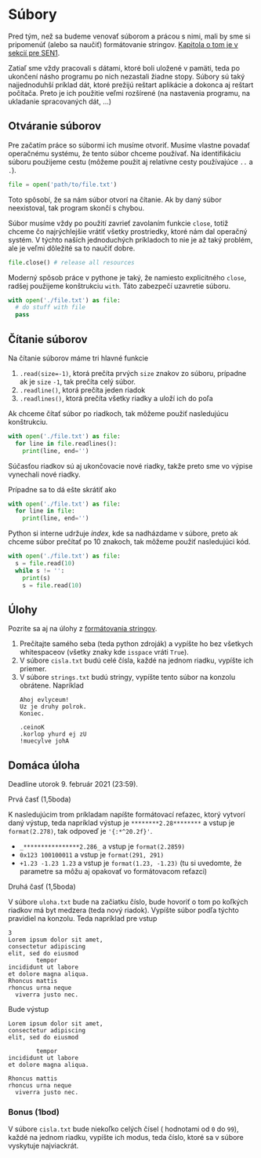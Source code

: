 # Súbory

Pred tým, než sa budeme venovať súborom a prácou s nimi, mali by sme si pripomenúť (alebo sa naučiť) formátovanie stringov. [Kapitola o tom je v sekcií pre SEN1](../sen1/16-string-format.md).

Zatiaľ sme vždy pracovali s dátami, ktoré boli uložené v pamäti, teda po ukončení násho programu po nich nezastali žiadne stopy. Súbory sú taký najjednoduhší príklad dát, ktoré prežijú reštart aplikácie a dokonca aj reštart počítača. Preto je ich použitie veľmi rozšírené (na nastavenia programu, na ukladanie spracovaných dát, ...)

## Otváranie súborov

Pre začatím práce so súbormi ich musíme otvoriť. Musíme vlastne povadať operačnému systému, že tento súbor chceme používať. Na identifikáciu súboru použijeme cestu (môžeme použit aj relatívne cesty používajúce `..` a `.`). 

```py
file = open('path/to/file.txt')
```

Toto spôsobí, že sa nám súbor otvorí na čítanie. Ak by daný súbor neexistoval, tak program skončí s chybou. 

Súbor musíme vždy po použití zavrieť zavolaním funkcie `close`, totiž chceme čo najrýchlejšie vrátiť všetky prostriedky, ktoré nám dal operačný systém. V týchto naších jednoduchých príkladoch to nie je až taký problém, ale je veľmi dôležité sa to naučiť dobre.

```py
file.close() # release all resources
```

Moderný spôsob práce v pythone je taký, že namiesto explicitného `close`, radšej použijeme konštrukciu `with`. Táto zabezpečí uzavretie súboru. 

```py
with open('./file.txt') as file:
  # do stuff with file
  pass
```

## Čítanie súborov

Na čítanie súborov máme tri hlavné funkcie

1. `.read(size=-1)`, ktorá prečíta prvých `size` znakov zo súboru, prípadne ak je `size` `-1`, tak prečíta celý súbor. 
2. `.readline()`, ktorá prečíta jeden riadok
3. `.readlines()`, ktorá prečíta všetky riadky a uloží ich do poľa 

Ak chceme čítať súbor po riadkoch, tak môžeme použiť nasledujúcu konštrukciu. 

```py
with open('./file.txt') as file:
  for line in file.readlines():
    print(line, end='')
```

Súčasťou riadkov sú aj ukončovacie nové riadky, takže preto sme vo výpise vynechali nové riadky. 

Prípadne sa to dá ešte skrátiť ako 

```py
with open('./file.txt') as file:
  for line in file:
    print(line, end='')
```

Python si interne udržuje *index*, kde sa nadházdame v súbore, preto ak chceme súbor prečítať po 10 znakoch, tak môžeme použiť nasledujúci kód. 

```py
with open('./file.txt') as file:
  s = file.read(10)
  while s != '':
    print(s)
    s = file.read(10)
```

## Úlohy

Pozrite sa aj na úlohy z [formátovania stringov](../sen1/16-string-format.md).

1. Prečítajte samého seba (teda python zdroják) a vypíšte ho bez všetkych whitespaceov (všetky znaky kde `isspace` vráti `True`).
2. V súbore `cisla.txt` budú celé čísla, každé na jednom riadku, vypíšte ich priemer.
3. V súbore `strings.txt` budú stringy, vypíšte tento súbor na konzolu obrátene. Napríklad 
   ```
   Ahoj evlyceum!
   Uz je druhy polrok.
   Koniec.
   ```
   ```
   .ceinoK
   .korlop yhurd ej zU
   !muecylve johA
   ```

## Domáca úloha

Deadline utorok 9. február 2021 (23:59).

Prvá časť (1,5boda)

K nasledujúcim trom príkladam napíšte formátovací reťazec, ktorý vytvorí daný výstup, teda napríklad výstup je `********2.28********` a vstup je `format(2.278)`, tak odpoveď je `'{:*^20.2f}'`. 

* `_****************2.286_` a vstup je `format(2.2859)`
* `0x123 100100011` a vstup je `format(291, 291)`
* `+1.23 -1.23 1.23` a vstup je `format(1.23, -1.23)` (tu si uvedomte, že parametre sa môžu aj opakovať vo formátovacom reťazci)

Druhá časť (1,5boda)

V súbore `uloha.txt` bude na začiatku číslo, bude hovoriť o tom po koľkých riadkov má byt medzera (teda nový riadok). Vypíšte súbor podľa týchto pravidiel na konzolu. Teda napríklad pre vstup 

```
3
Lorem ipsum dolor sit amet, 
consectetur adipiscing 
elit, sed do eiusmod
        tempor 
incididunt ut labore 
et dolore magna aliqua. 
Rhoncus mattis 
rhoncus urna neque
  viverra justo nec.
```

Bude výstup 

```
Lorem ipsum dolor sit amet, 
consectetur adipiscing 
elit, sed do eiusmod

        tempor
incididunt ut labore
et dolore magna aliqua.

Rhoncus mattis
rhoncus urna neque
  viverra justo nec.
```

### Bonus (1bod)

V súbore `cisla.txt` bude niekoľko celých čísel ( hodnotami od `0` do `99`), každé na jednom riadku, vypíšte ich modus, teda číslo, ktoré sa v súbore vyskytuje najviackrát.